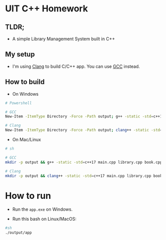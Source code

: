 # UIT C++ Homework

## TLDR;

- A simple Library Management System built in C++

## My setup

- I'm using [Clang](https://github.com/mstorsjo/llvm-mingw) to build C/C++ app. You can use [GCC](https://sourceforge.net/projects/mingw/) instead.

## How to build

- On Windows

```bash
# Powershell

# GCC
New-Item -ItemType Directory -Force -Path output; g++ -static -std=c++17 main.cpp library.cpp book.cpp user.cpp -o output\app.exe

# Clang
New-Item -ItemType Directory -Force -Path output; clang++ -static -std=c++17 main.cpp library.cpp book.cpp user.cpp -o output\app.exe
```

- On Mac/Linux

```bash
# sh

# GCC
mkdir -p output && g++ -static -std=c++17 main.cpp library.cpp book.cpp user.cpp -o output/app

# Clang
mkdir -p output && clang++ -static -std=c++17 main.cpp library.cpp book.cpp user.cpp -o output/app
```

# How to run

- Run the `app.exe` on Windows.

- Run this bash on Linux/MacOS:

```bash
#sh
./output/app
```